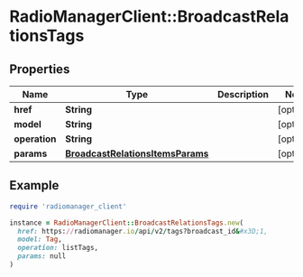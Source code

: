 # RadioManagerClient::BroadcastRelationsTags

## Properties

| Name | Type | Description | Notes |
| ---- | ---- | ----------- | ----- |
| **href** | **String** |  | [optional] |
| **model** | **String** |  | [optional] |
| **operation** | **String** |  | [optional] |
| **params** | [**BroadcastRelationsItemsParams**](BroadcastRelationsItemsParams.md) |  | [optional] |

## Example

```ruby
require 'radiomanager_client'

instance = RadioManagerClient::BroadcastRelationsTags.new(
  href: https://radiomanager.io/api/v2/tags?broadcast_id&#x3D;1,
  model: Tag,
  operation: listTags,
  params: null
)
```

